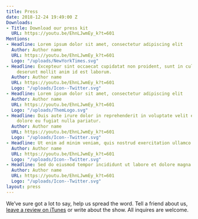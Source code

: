 ```yaml
---
title: Press
date: 2018-12-24 19:49:00 Z
Downloads:
- Title: Download our press kit
  URL: https://youtu.be/EhnLJwmEy_k?t=601
Mentions:
- Headline: Lorem ipsum dolor sit amet, consectetur adipiscing elit
  Author: Author name
  URL: https://youtu.be/EhnLJwmEy_k?t=601
  Logo: "/uploads/NewYorkTimes.svg"
- Headline: Excepteur sint occaecat cupidatat non proident, sunt in culpa qui officia
    deserunt mollit anim id est laborum.
  Author: Author name
  URL: https://youtu.be/EhnLJwmEy_k?t=601
  Logo: "/uploads/Icon--Twitter.svg"
- Headline: Lorem ipsum dolor sit amet, consectetur adipiscing elit
  Author: Author name
  URL: https://youtu.be/EhnLJwmEy_k?t=601
  Logo: "/uploads/ThemLogo.svg"
- Headline: Duis aute irure dolor in reprehenderit in voluptate velit esse cillum
    dolore eu fugiat nulla pariatur.
  Author: Author name
  URL: https://youtu.be/EhnLJwmEy_k?t=601
  Logo: "/uploads/Icon--Twitter.svg"
- Headline: Ut enim ad minim veniam, quis nostrud exercitation ullamco.
  Author: Author name
  URL: https://youtu.be/EhnLJwmEy_k?t=601
  Logo: "/uploads/Icon--Twitter.svg"
- Headline: Sed do eiusmod tempor incididunt ut labore et dolore magna aliqua.
  Author: Author name
  URL: https://youtu.be/EhnLJwmEy_k?t=601
  Logo: "/uploads/Icon--Twitter.svg"
layout: press
---
```


We’ve sure got a lot to say, help us spread the word. Tell a friend about us, [leave a review on iTunes](https://youtu.be/EhnLJwmEy_k?t=601) or write about the show. All inquires are welcome.
